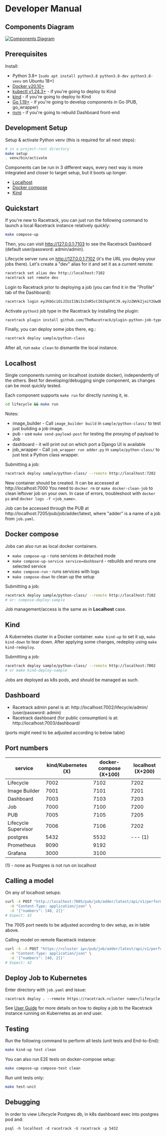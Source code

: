 # Developer Manual

## Components Diagram

[![Components Diagram](../assets/racetrack-components.drawio.png)](../assets/racetrack-components.drawio.png)

## Prerequisites

Install:

- Python 3.8+ (`sudo apt install python3.8 python3.8-dev python3.8-venv` on Ubuntu 18+)
- [Docker v20.10+](https://docs.docker.com/engine/install/ubuntu/)
- [kubectl v1.24.3+](https://kubernetes.io/docs/tasks/tools/#kubectl) - if you're going to deploy to Kind
- [kind](https://kind.sigs.k8s.io/docs/user/quick-start/#installation) - if you're going to deploy to Kind
- [Go 1.19+](https://go.dev/doc/install) - if you're going to develop components in Go (PUB, go_wrapper)
- [nvm](https://github.com/nvm-sh/nvm) - if you're going to rebuild Dashboard front-end

## Development Setup

Setup & activate Python venv (this is required for all next steps):

```bash
# in a project-root directory
make setup
. venv/bin/activate
```

Components can be run in 3 different ways, every next way is more integrated and
closer to target setup, but it boots up longer:

- [Localhost](#localhost)
- [Docker compose](#docker-compose)
- [Kind](#kind)

## Quickstart

If you're new to Racetrack, you can just run the following command to launch a local Racetrack instance relatively quickly:
```bash
make compose-up
```

Then, you can visit http://127.0.0.1:7103 to see the Racetrack Dashboard (default user/password: admin/admin).

Lifecycle server runs on http://127.0.0.1:7102 (it's the URL you deploy your jobs there).
Let's create a "dev" alias for it and set it as a current remote:
```bash
racetrack set alias dev http://localhost:7102
racetrack set remote dev
```

Login to Racetrack prior to deploying a job (you can find it in the "Profile" tab of the Dashboard):
```bash
racetrack login eyJhbGciOiJIUzI1NiIsInR5cCI6IkpXVCJ9.eyJzZWVkIjoiY2UwODFiMDUtYTRhMC00MTRhLThmNmEtODRjMDIzMTkxNmE2Iiwic3ViamVjdCI6ImFkbWluIiwic3ViamVjdF90eXBlIjoidXNlciIsInNjb3BlcyI6bnVsbH0.xDUcEmR7USck5RId0nwDo_xtZZBD6pUvB2vL6i39DQI
```

Activate `python3` job type in the Racetrack by installing the plugin:
```bash
racetrack plugin install github.com/TheRacetrack/plugin-python-job-type
```

Finally, you can deploy some jobs there, eg.:
```bash
racetrack deploy sample/python-class
```

After all, run `make clean` to dismantle the local instance.

## Localhost

Single components running on localhost (outside docker), independently of the others.
Best for developing/debugging single component, as changes can be most quickly
tested. 

Each component supports `make run` for directly running it, ie.

```bash
cd lifecycle && make run
```

Notes:

- image_builder - Call `image_builder build` in `sample/python-class/` to
   test just building a job image.
- pub - use `make send-payload-post` for testing the proxying of payload to Job
- dashboard - it will print out on which port a Django UI is available
- job_wrapper - Call `job_wrapper run adder.py` in `sample/python-class/`
  to just test a Python class wrapper.

Submitting a job:

```bash
racetrack deploy sample/python-class/ --remote http://localhost:7202
```

New container should be created. It can be accessed at http://localhost:7000
You need to `docker rm` or `make docker-clean-job` to clean leftover job on your own.
In case of errors, troubleshoot with `docker ps` and `docker logs -f <job_name>`.

Job can be accessed through the PUB at http://localhost:7205/pub/job/adder/latest,
where "adder" is a name of a job from `job.yaml`.

## Docker compose

Jobs can also run as local docker containers. 

- `make compose-up` - runs services in detached mode
- `make compose-up-service service=dashboard` - rebuilds and reruns one selected service
- `make compose-run` - runs services with logs 
- `make compose-down` to clean up the setup

Submitting a job:

```bash
racetrack deploy sample/python-class/ --remote http://localhost:7102
# or: compose-deploy-sample
```

Job management/access is the same as in **Localhost** case.

## Kind

A Kubernetes cluster in a Docker container. `make kind-up` to set it up,
`make kind-down` to tear down. After applying some changes, redeploy using `make kind-redeploy`.

Submitting a job:

```bash
racetrack deploy sample/python-class/ --remote http://localhost:7002
# or make kind-deploy-sample
```

Jobs are deployed as k8s pods, and should be managed as such.

## Dashboard

- Racetrack admin panel is at: http://localhost:7002/lifecycle/admin/
  (user/password: admin)
- Racetrack dashboard (for public consumption) is at: http://localhost:7003/dashboard/
  
(ports might need to be adjusted according to below table)

## Port numbers

| service              | kind/Kubernetes (X) | docker-compose (X+100) | localhost (X+200) |
|----------------------|---------------------|------------------------|-------------------|
| Lifecycle            | 7002                | 7102                   | 7202              |
| Image Builder        | 7001                | 7101                   | 7201              |
| Dashboard            | 7003                | 7103                   | 7203              |
| Job                  | 7000                | 7100                   | 7200              |
| PUB                  | 7005                | 7105                   | 7205              |
| Lifecycle Supervisor | 7006                | 7106                   | 7202              |
| postgres             | 5432                | 5532                   | --- (1)           |
| Prometheus           | 9090                | 9192                   |                   |
| Grafana              | 3000                | 3100                   |                   |

(1) - none as Postgres is not run on localhost

## Calling a model

On any of localhost setups:

```bash
curl -X POST "http://localhost:7005/pub/job/adder/latest/api/v1/perform" \
  -H "Content-Type: application/json" \
  -d '{"numbers": [40, 2]}'
# Expect: 42
```

The 7005 port needs to be adjusted according to dev setup, as in table above.

Calling model on remote Racetrack instance:

```bash
curl -k -X POST "https://<cluster ip>/pub/job/adder/latest/api/v1/perform" \
  -H "Content-Type: application/json" \
  -d '{"numbers": [40, 2]}'
# Expect: 42
```

## Deploy Job to Kubernetes

Enter directory with `job.yaml` and issue:

```
racetrack deploy . --remote https://racetrack.<cluster name>/lifecycle
```

See [User Guide](../user.md) for more details on how to deploy a job
to the Racetrack instance running on Kubernetes as an end user.

## Testing

Run the following command to perform all tests (unit tests and End-to-End):

```bash
make kind-up test clean
```

You can also run E2E tests on docker-compose setup:

```bash
make compose-up compose-test clean
```

Run unit tests only:

```bash
make test-unit
```

## Debugging

In order to view Lifecycle Postgres db, in k8s dashboard exec into postgres pod and:
```
psql -h localhost -d racetrack -U racetrack -p 5432
```
